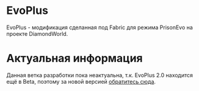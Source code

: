 # EvoPlus
EvoPlus - модификация сделанная под Fabric для режима PrisonEvo на проекте DiamondWorld.
# Актуальная информация
Данная ветка разработки пока неактуальна, т.к. EvoPlus 2.0 находится ещё в Beta, поэтому за новой версией [обратитесь сюда](https://github.com/asyncdargen/evo-plus/tree/kotlin).
